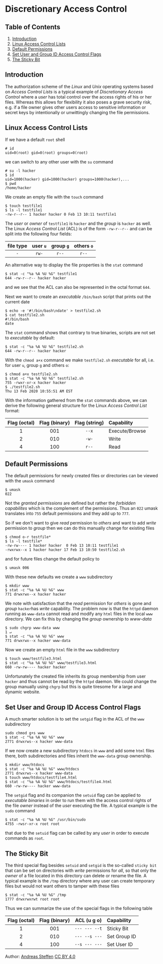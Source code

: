 # Discretionary Access Control

## Table of Contents
1. [Introduction](#section1)
2. [Linux Access Control Lists](#section2)
3. [Default Permissions](#section3)
4. [Set User and Group ID Access Control Flags](#section4)
5. [The Sticky Bit](#section5)

## Introduction <a name="section1"></a>

The authorization scheme of the *Linux* and *Unix* operating systems based on *Access Control Lists*  is a typical example of *Discretionary Access Control* where a *user* has total control over the access rights of his or her files. Whereas this allows for flexibility it also poses a grave security risk, e.g. if a file owner gives other users access to sensitive information or secret keys by intentionally or unwittingly changing the file permissions.

## Linux Access Control Lists <a name="section2"></a>

If we have a default `root` shell
```console
# id
uid=0(root) gid=0(root) groups=0(root)
```
we can switch to any other user with the `su` command
```console
# su -l hacker
$ id
uid=1000(hacker) gid=1000(hacker) groups=1000(hacker),...
$ pwd
/home/hacker
```
We create an empty file with the `touch` command
```console
$ touch testfile1
$ ls -l testfile1 
-rw-r--r-- 1 hacker hacker 0 Feb 13 10:11 testfile1
```
The *user* or *owner* of `testfile1` is `hacker` and the *group* is `hacker` as well. The Linux *Access Control List* (ACL) is of the form  `-rw-r--r--` and can be split into the following four fields:

| file type | user `u` | group `g` | others `o` |
| :-------: | :------: | :-------: | :--------: |
|   `-`     |  `rw-`   |   `r--`   |   `r--`    |

An alternative way to display the file properties is the `stat` command
```console
$ stat -c "%a %A %U %G" testfile1
644 -rw-r--r-- hacker hacker
```
and we see that the ACL can also be represented in the octal format `644`.

Next we want to create an *executable* `/bin/bash` script that prints out the current date
```console
$ echo -e '#!/bin/bash\ndate' > testfile2.sh
$ cat testfile2.sh                          
#!/bin/bash
date
```
The `stat` command shows that contrary to true binaries, scripts are not set to *executable* by default:
```console
$ stat -c "%a %A %U %G" testfile2.sh
644 -rw-r--r-- hacker hacker
```
With the `chmod a+x` command we make `testfile2.sh` *executable* for all, i.e. for user `u`, group  `g` and others `o`:
```console
$ chmod a+x testfile2.sh
$ stat -c "%a %A %U %G" testfile2.sh
755 -rwxr-xr-x hacker hacker
$ ./testfile2.sh 
Thu 13 Feb 2020 10:55:51 AM EST
```
With the information gathered from the `stat` commands above, we can derive the following general structure for the Linux *Access Control List* format:

| Flag (octal) | Flag (binary) | Flag (string) | Capability     |
| :----------: | :-----------: | :-----------: | :------------- |
|      1       |      001      |     `--x`     | Execute/Browse |
|      2       |      010      |     `-w-`     | Write          |
|      4       |      100      |     `r--`     | Read           |

## Default Permissions <a name="section3"></a>

The default permissions for newly created files or directories can be viewed with the `umask` command
```console
$ umask
022
```
Not the *granted permissions* are defined but rather the *forbidden capabilites* which is the complement of the permissions. Thus an `022` umask translates into `755` default permissions and they add up to `777`.

So if we don't want to give *read* permission to *others* and want to add *write* permission to *group* then we can do this manually change for existing files
```console
$ chmod o-r testfile*
$ ls -l testfile*
-rw-rw---- 1 hacker hacker  0 Feb 13 10:11 testfile1
-rwxrwx--x 1 hacker hacker 17 Feb 13 10:50 testfile2.sh
```
and for future files change the default policy to
```console
$ umask 006
```
With these new defaults we create a `www` subdirectory
```console
$ mkdir www
$ stat -c "%a %A %U %G" www
771 drwxrwx--x hacker hacker
```
We note with satisfaction that the *read* permission for *others* is gone and *group* `hacker`has *write* capability. The problem now is that the `httpd` daemon running as `www-data` cannot read and modify any `html` files in the local `www` directory. We can fix this by changing the *group* ownership to *www-data* 
```console
$ sudo chgrp www-data www                                                 1 ↵
$ stat -c "%a %A %U %G" www
771 drwxrwx--x hacker www-data
```
Now we create an empty `html` file in the `www` subdirectory
```console
$ touch www/testfile3.html
$ stat -c "%a %A %U %G" www/testfile3.html
660 -rw-rw---- hacker hacker
```
Unfortunately  the created file inherits its group membership from user `hacker` and thus cannot be read by the `httpd` daemon. We could change the group manually using `chgrp` but this is quite tiresome for a large and dynamic website.

## Set User and Group ID Access Control Flags <a name="section4"></a>

A much smarter solution is to set the `setgid` flag in the ACL of the  `www` subdirectory
```console
sudo chmod g+s www
$ stat -c "%a %A %U %G" www
2771 drwxrws--x hacker www-data
```
If we now create a new subdirectory `htdocs` in `www` and add  some `html` files there, both subdirectories and files inherit the `www-data` group ownership.
```console
$ mkdir www/htdocs
$ stat -c "%a %A %U %G" www/htdocs
2771 drwxrws--x hacker www-data
$ touch www/htdocs/testfile4.html
$ stat -c "%a %A %U %G" www/htdocs/testfile4.html
660 -rw-rw---- hacker www-data
```
The `setgid` flag and its companion the `setuid` flag can be applied to *executable binaries* in order to run them with the access control rights of the file *owner* instead of the *user* executing the file. A typical example is the `sudo` command
```console
$ stat -c "%a %A %U %G" /usr/bin/sudo
4755 -rwsr-xr-x root root
```
that due to the `setuid` flag can be called by any *user* in order to execute commands as `root`.

## The Sticky Bit <a name="section5"></a>

The third special flag besides `setuid` and `setgid` is the so-called `sticky bit` that can be set on directories with *write* permissions for *all*, so that only the *owner* of a file located in this directory can delete or rename the file. A typical example is the `/tmp` directory where any user can create temporary files but would not want others to tamper with these files
```console
$ stat -c "%a %A %U %G" /tmp         
1777 drwxrwxrwt root root
```
Thus we can summarize the use of the special flags in the following table

| Flag (octal) | Flag (binary) |  ACL (u g o)  | Capability   |
| :----------: | :-----------: | :-----------: | :----------- |
|      1       |      001      | `--- --- --t` | Sticky Bit   |
|      2       |      010      | `--- --s ---` | Set Group ID |
|      4       |      100      | `--s --- ---` | Set User ID  |

Author:  [Andreas Steffen][AS] [CC BY 4.0][CC]

[AS]: mailto:andreas.steffen@strongsec.net
[CC]: http://creativecommons.org/licenses/by/4.0/
